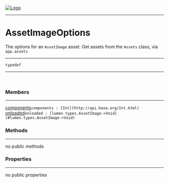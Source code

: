 
[![Logo](../../../images/logo.png)](../../../api/index.html)

---



<h1>AssetImageOptions</h1>

The options for an `AssetImage` asset. Get assets from the `Assets` class, via `app.assets`

---

`typedef`
<span class="meta">

</span>


---

&nbsp;
&nbsp;

<h3>Members</h3> <hr/><span class="member apipage">
            <a name="components"><a class="lift" href="#components">components</a></a><code class="signature apipage">components : [Int](http://api.haxe.org/Int.html)</code><br/></span>
        <span class="small_desc_flat"></span><span class="member apipage">
            <a name="onloaded"><a class="lift" href="#onloaded">onloaded</a></a><code class="signature apipage">onloaded : [lumen.types.AssetImage-&gt;Void](#lumen.types.AssetImage->Void)</code><br/></span>
        <span class="small_desc_flat"></span>

<h3>Methods</h3> <hr/>no public methods

<h3>Properties</h3> <hr/>no public properties

&nbsp;
&nbsp;
&nbsp;